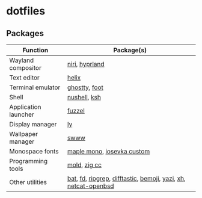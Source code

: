 # dotfiles

## Packages

| Function | Package(s) |
|----------|------------|
| Wayland compositor | [niri](https://github.com/YaLTeR/niri), [hyprland](https://github.com/hyprwm/Hyprland) |
| Text editor | [helix](https://github.com/helix-editor/helix) |
| Terminal emulator | [ghostty](https://github.com/ghostty-org/ghostty), [foot](https://codeberg.org/dnkl/foot) |
| Shell | [nushell](https://github.com/nushell/nushell), [ksh](https://github.com/ibara/oksh) |
| Application launcher | [fuzzel](https://codeberg.org/dnkl/fuzzel) |
| Display manager | [ly](https://github.com/fairyglade/ly) |
| Wallpaper manager | [swww](https://github.com/LGFae/swww) |
| Monospace fonts | [maple mono](https://github.com/subframe7536/maple-font), [iosevka custom](https://github.com/be5invis/Iosevka) |
| Programming tools | [mold](https://github.com/rui314/mold), [zig cc](https://ziglang.org/) |
| Other utilities | [bat](https://github.com/sharkdp/bat), [fd](https://github.com/sharkdp/fd), [ripgrep](https://github.com/BurntSushi/ripgrep), [difftastic](https://github.com/Wilfred/difftastic), [bemoji](https://github.com/marty-oehme/bemoji), [yazi](https://github.com/sxyazi/yazi), [xh](https://github.com/ducaale/xh), [netcat-openbsd](https://salsa.debian.org/debian/netcat-openbsd) |

